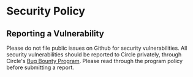 # Security Policy

## Reporting a Vulnerability
Please do not file public issues on Github for security vulnerabilities. All security vulnerabilities should be reported to Circle privately, through Circle's [Bug Bounty Program](https://hackerone.com/circle-bbp). Please read through the program policy before submitting a report.